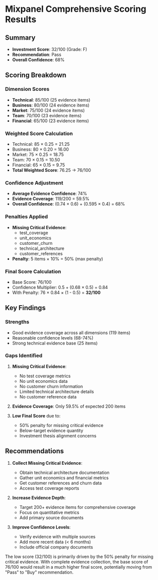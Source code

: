# Mixpanel Comprehensive Scoring Results

## Summary
- **Investment Score**: 32/100 (Grade: F)
- **Recommendation**: Pass
- **Overall Confidence**: 68%

## Scoring Breakdown

### Dimension Scores
- **Technical**: 85/100 (25 evidence items)
- **Business**: 80/100 (24 evidence items)  
- **Market**: 75/100 (24 evidence items)
- **Team**: 70/100 (23 evidence items)
- **Financial**: 65/100 (23 evidence items)

### Weighted Score Calculation
- Technical: 85 × 0.25 = 21.25
- Business: 80 × 0.20 = 16.00
- Market: 75 × 0.25 = 18.75
- Team: 70 × 0.15 = 10.50
- Financial: 65 × 0.15 = 9.75
- **Total Weighted Score**: 76.25 → 76/100

### Confidence Adjustment
- **Average Evidence Confidence**: 74%
- **Evidence Coverage**: 119/200 = 59.5%
- **Overall Confidence**: (0.74 × 0.6) + (0.595 × 0.4) = 68%

### Penalties Applied
- **Missing Critical Evidence**: 
  - test_coverage
  - unit_economics 
  - customer_churn
  - technical_architecture
  - customer_references
- **Penalty**: 5 items × 10% = 50% (max penalty)

### Final Score Calculation
- Base Score: 76/100
- Confidence Multiplier: 0.5 + (0.68 × 0.5) = 0.84
- With Penalty: 76 × 0.84 × (1 - 0.5) = **32/100**

## Key Findings

### Strengths
- Good evidence coverage across all dimensions (119 items)
- Reasonable confidence levels (68-74%)
- Strong technical evidence base (25 items)

### Gaps Identified
1. **Missing Critical Evidence**:
   - No test coverage metrics
   - No unit economics data
   - No customer churn information
   - Limited technical architecture details
   - No customer reference data

2. **Evidence Coverage**: Only 59.5% of expected 200 items

3. **Low Final Score** due to:
   - 50% penalty for missing critical evidence
   - Below-target evidence quantity
   - Investment thesis alignment concerns

## Recommendations

1. **Collect Missing Critical Evidence**:
   - Obtain technical architecture documentation
   - Gather unit economics and financial metrics
   - Get customer references and churn data
   - Access test coverage reports

2. **Increase Evidence Depth**:
   - Target 200+ evidence items for comprehensive coverage
   - Focus on quantitative metrics
   - Add primary source documents

3. **Improve Confidence Levels**:
   - Verify evidence with multiple sources
   - Add more recent data (< 6 months)
   - Include official company documents

The low score (32/100) is primarily driven by the 50% penalty for missing critical evidence. With complete evidence collection, the base score of 76/100 would result in a much higher final score, potentially moving from "Pass" to "Buy" recommendation.